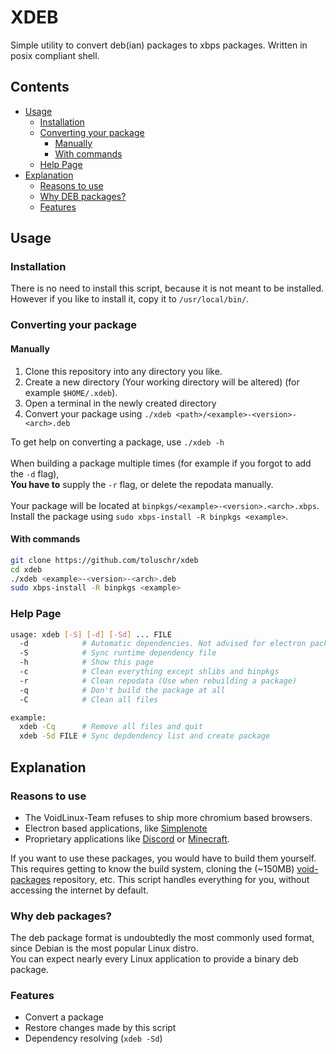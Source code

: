 # XDEB
Simple utility to convert deb(ian) packages to xbps packages. Written in posix compliant shell.

## Contents
 - [Usage](#Usage)
   - [Installation](#Installation)
   - [Converting your package](#Converting%20your%20package)
     - [Manually](#Manually)
     - [With commands](#With%20commands)
   - [Help Page](#Help%20Page)
 - [Explanation](#Explanation)
   - [Reasons to use](#Reasons%20to%20use)
   - [Why DEB packages?](#Why%20DEB%20packages%3F)
   - [Features](#Features)

## Usage

### Installation
There is no need to install this script, because it is not meant to be installed.\
However if you like to install it, copy it to `/usr/local/bin/`.

### Converting your package
#### Manually
1. Clone this repository into any directory you like.
2. Create a new directory (Your working directory will be altered) (for example `$HOME/.xdeb`).
3. Open a terminal in the newly created directory
4. Convert your package using  `./xdeb <path>/<example>-<version>-<arch>.deb`

To get help on converting a package, use `./xdeb -h`\
\
When building a package multiple times (for example if you forgot to add the `-d` flag),\
**You have to** supply the `-r` flag, or delete the repodata manually.\
\
Your package will be located at `binpkgs/<example>-<version>.<arch>.xbps`.\
Install the package using `sudo xbps-install -R binpkgs <example>`.

#### With commands
```sh
git clone https://github.com/toluschr/xdeb
cd xdeb
./xdeb <example>-<version>-<arch>.deb
sudo xbps-install -R binpkgs <example>
```

### Help Page
```sh
usage: xdeb [-S] [-d] [-Sd] ... FILE
  -d            # Automatic dependencies. Not advised for electron packages
  -S            # Sync runtime dependency file
  -h            # Show this page
  -c            # Clean everything except shlibs and binpkgs
  -r            # Clean repodata (Use when rebuilding a package)
  -q            # Don't build the package at all
  -C            # Clean all files

example:
  xdeb -Cq      # Remove all files and quit
  xdeb -Sd FILE # Sync depdendency list and create package
```

## Explanation
### Reasons to use
- The VoidLinux-Team refuses to ship more chromium based browsers.
- Electron based applications, like [Simplenote](https://simplenote.com/)
- Proprietary applications like [Discord](https://discord.gg) or [Minecraft](https://minecraft.net).

If you want to use these packages, you would have to build them yourself. This requires getting to know the build system, cloning the (~150MB) [void-packages](https://github.com/void-linux/void-packages) repository, etc.
This script handles everything for you, without accessing the internet by default.

### Why deb packages?
The deb package format is undoubtedly the most commonly used format, since Debian is the most popular Linux distro.\
You can expect nearly every Linux application to provide a binary deb package.

### Features
 - Convert a package
 - Restore changes made by this script
 - Dependency resolving (`xdeb -Sd`)
